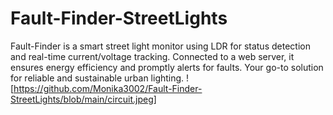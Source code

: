 # Fault-Finder-StreetLights
Fault-Finder is a smart street light monitor using LDR for status detection and real-time current/voltage tracking. Connected to a web server, it ensures energy efficiency and promptly alerts for faults. Your go-to solution for reliable and sustainable urban lighting.
![https://github.com/Monika3002/Fault-Finder-StreetLights/blob/main/circuit.jpeg]
